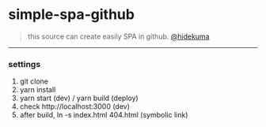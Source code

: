# simple-spa-github
> this source can create easily SPA in github.
[@hidekuma](https://github.com/hidekuma)
---

### settings
1) git clone
2) yarn install
3) yarn start (dev) / yarn build (deploy)
4) check http://localhost:3000 (dev)
5) after build, ln -s index.html 404.html (symbolic link)
